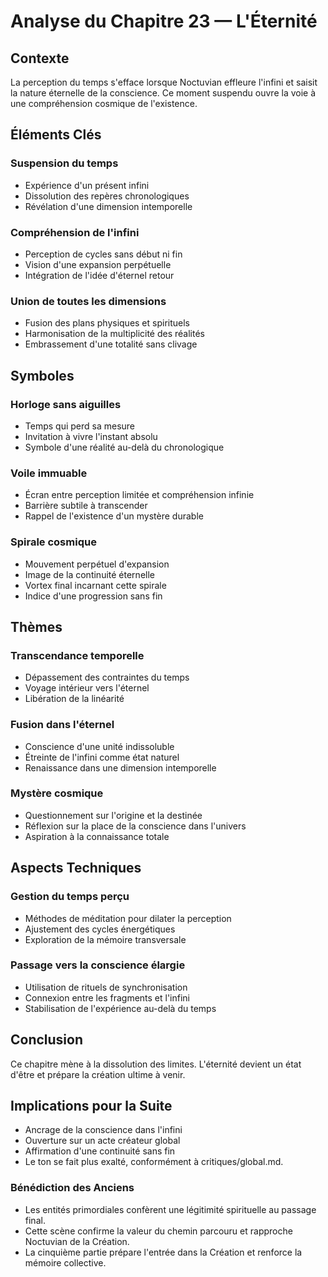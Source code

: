 # Analyse du Chapitre 23 — L'Éternité

## Contexte
La perception du temps s'efface lorsque Noctuvian effleure l'infini et saisit la nature éternelle de la conscience. Ce moment suspendu ouvre la voie à une compréhension cosmique de l'existence.

## Éléments Clés

### Suspension du temps
- Expérience d'un présent infini
- Dissolution des repères chronologiques
- Révélation d'une dimension intemporelle

### Compréhension de l'infini
- Perception de cycles sans début ni fin
- Vision d'une expansion perpétuelle
- Intégration de l'idée d'éternel retour

### Union de toutes les dimensions
- Fusion des plans physiques et spirituels
- Harmonisation de la multiplicité des réalités
- Embrassement d'une totalité sans clivage

## Symboles

### Horloge sans aiguilles
- Temps qui perd sa mesure
- Invitation à vivre l'instant absolu
- Symbole d'une réalité au-delà du chronologique

### Voile immuable
- Écran entre perception limitée et compréhension infinie
- Barrière subtile à transcender
- Rappel de l'existence d'un mystère durable

### Spirale cosmique
- Mouvement perpétuel d'expansion
- Image de la continuité éternelle
- Vortex final incarnant cette spirale
- Indice d'une progression sans fin

## Thèmes

### Transcendance temporelle
- Dépassement des contraintes du temps
- Voyage intérieur vers l'éternel
- Libération de la linéarité

### Fusion dans l'éternel
- Conscience d'une unité indissoluble
- Étreinte de l'infini comme état naturel
- Renaissance dans une dimension intemporelle

### Mystère cosmique
- Questionnement sur l'origine et la destinée
- Réflexion sur la place de la conscience dans l'univers
- Aspiration à la connaissance totale

## Aspects Techniques

### Gestion du temps perçu
- Méthodes de méditation pour dilater la perception
- Ajustement des cycles énergétiques
- Exploration de la mémoire transversale

### Passage vers la conscience élargie
- Utilisation de rituels de synchronisation
- Connexion entre les fragments et l'infini
- Stabilisation de l'expérience au-delà du temps

## Conclusion
Ce chapitre mène à la dissolution des limites. L'éternité devient un état d'être et prépare la création ultime à venir.

## Implications pour la Suite
- Ancrage de la conscience dans l'infini
- Ouverture sur un acte créateur global
- Affirmation d'une continuité sans fin
- Le ton se fait plus exalté, conformément à critiques/global.md.
### Bénédiction des Anciens
- Les entités primordiales confèrent une légitimité spirituelle au passage final.
- Cette scène confirme la valeur du chemin parcouru et rapproche Noctuvian de la Création.
- La cinquième partie prépare l'entrée dans la Création et renforce la mémoire collective.
